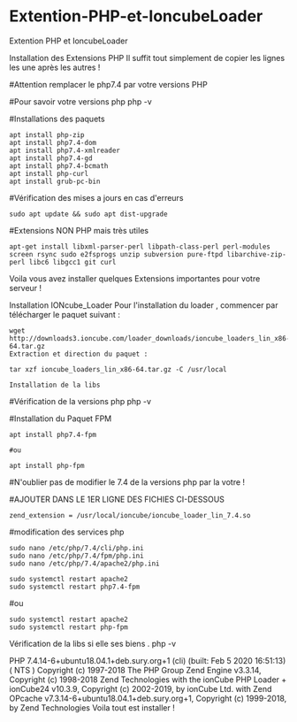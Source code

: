 # Extention-PHP-et-IoncubeLoader
Extention PHP et IoncubeLoader

Installation des Extensions PHP
Il suffit tout simplement de copier les lignes les une après les autres !

 

#Attention remplacer le php7.4 par votre versions PHP

#Pour savoir votre versions php
php -v


#Installations des paquets
```
apt install php-zip 
apt install php7.4-dom 
apt install php7.4-xmlreader 
apt install php7.4-gd
apt install php7.4-bcmath
apt install php-curl
apt install grub-pc-bin  
```
                                         
#Vérification des mises a jours en cas d'erreurs       
```
sudo apt update && sudo apt dist-upgrade 
```
#Extensions NON PHP mais très utiles
```
apt-get install libxml-parser-perl libpath-class-perl perl-modules screen rsync sudo e2fsprogs unzip subversion pure-ftpd libarchive-zip-perl libc6 libgcc1 git curl
```
Voila vous avez installer quelques Extensions importantes pour votre serveur !


Installation IONcube_Loader
Pour l'installation du loader , commencer par télécharger le paquet suivant : 

```
wget http://downloads3.ioncube.com/loader_downloads/ioncube_loaders_lin_x86-64.tar.gz
Extraction et direction du paquet :

tar xzf ioncube_loaders_lin_x86-64.tar.gz -C /usr/local

Installation de la libs 
```

#Vérification de la versions php
php -v

#Installation du Paquet FPM
```
apt install php7.4-fpm

#ou

apt install php-fpm
```

#N'oublier pas de modifier le 7.4 de la versions php par la votre !

#AJOUTER DANS LE 1ER LIGNE DES FICHIES CI-DESSOUS
```
zend_extension = /usr/local/ioncube/ioncube_loader_lin_7.4.so
```
#modification des services php
```
sudo nano /etc/php/7.4/cli/php.ini
sudo nano /etc/php/7.4/fpm/php.ini
sudo nano /etc/php/7.4/apache2/php.ini

sudo systemctl restart apache2
sudo systemctl restart php7.4-fpm
```
#ou
```
sudo systemctl restart apache2
sudo systemctl restart php-fpm
```
Vérification de la libs si elle ses biens .
php -v

PHP 7.4.14-6+ubuntu18.04.1+deb.sury.org+1 (cli) (built: Feb  5 2020 16:51:13) ( NTS )
Copyright (c) 1997-2018 The PHP Group
Zend Engine v3.3.14, Copyright (c) 1998-2018 Zend Technologies
    with the ionCube PHP Loader + ionCube24 v10.3.9, Copyright (c) 2002-2019, by ionCube Ltd.
    with Zend OPcache v7.3.14-6+ubuntu18.04.1+deb.sury.org+1, Copyright (c) 1999-2018, by Zend Technologies
Voila tout est installer !
